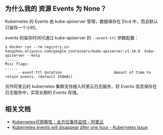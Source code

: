 ## 为什么我的 资源 Events 为 None？

Kubernetes 的 Events 由 kube-apiserver 管理，数据保存在 Etcd 中，而且默认只留存一个小时。

events 的留存时间可通过 kube-apiserver 的 `--event-ttl` 参数配置：

```shell
$ docker run --rm registry.cn-hangzhou.aliyuncs.com/google_containers/kube-apiserver:v1.18.0  kube-apiserver --help
......
Misc flags:
......
      --event-ttl duration                        Amount of time to retain events. (default 1h0m0s)
```

另外阿里云的 kubernetes 集群支持接入阿里云日志服务，将 Events 信息保存在日志服务中，实现长期的 Events 存储。

## 相关文档

- [Kubernetes可观察性：全方位事件监控 - 阿里云](https://developer.aliyun.com/article/745567)
- [Kubernetes events will disappear after one hour - Kubernetes Issue](https://github.com/kubernetes/kubernetes/issues/52521)
